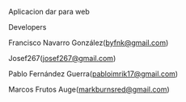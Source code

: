 Aplicacion dar para web


Developers

Francisco Navarro González(byfnk@gmail.com)

Josef267(josef267@gmail.com)

Pablo Fernández Guerra(pabloimrik17@gmail.com)

Marcos Frutos Auge(markburnsred@gmail.com)
